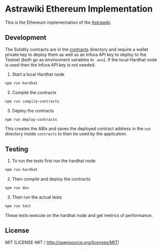 # Astrawiki Ethereum Implementation

This is the Ethereum implementation of the [Astrawiki](https://github.com/bitxenia/astrawiki).

## Development

The Solidity contracts are in the [contracts](src/contracts) directory and require a wallet private key to deploy them as well as an Infura API key to deploy to the Testnet (both go as environment variables in `.env`). If the local Hardhat node is used then the Infura API key is not needed.

1. Start a local Hardhat node

```bash
npm run hardhat
```

2. Compile the contracts

```bash
npm run compile-contracts
```

3. Deploy the contracts

```bash
npm run deploy-contracts
```

This creates the ABIs and saves the deployed contract address in the `out` directory inside `contracts` to then be used by the application.

## Testing

1. To run the tests first run the hardhat node

```bash
npm run hardhat
```

2. Then compile and deploy the contracts

```bash
npm run dev
```

3. Then run the actual tests

```bash
npm run test
```

These tests execute on the hardhat node and get metrics of performance.

## License

MIT (LICENSE-MIT / http://opensource.org/licenses/MIT)
